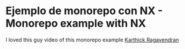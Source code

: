 # Ejemplo de monorepo con NX - Monorepo example with NX

I loved this guy video of this monorepo example [Karthick Ragavendran](https://www.youtube.com/watch?v=8HJ15-OgQ1s)
